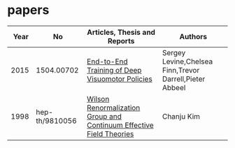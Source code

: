 # papers

| Year |  No | Articles, Thesis and Reports | Authors |
|------|-----|-------------------------|------|
|2015|1504.00702|[ End-to-End Training of Deep Visuomotor Policies](https://arxiv.org/pdf/1504.00702.pdf)|Sergey Levine,Chelsea Finn,Trevor Darrell,Pieter Abbeel|
|1998|hep-th/9810056|[ Wilson Renormalization Group and Continuum Effective Field Theories](https://arxiv.org/pdf/hep-th/9810056.pdf)|Chanju Kim|
